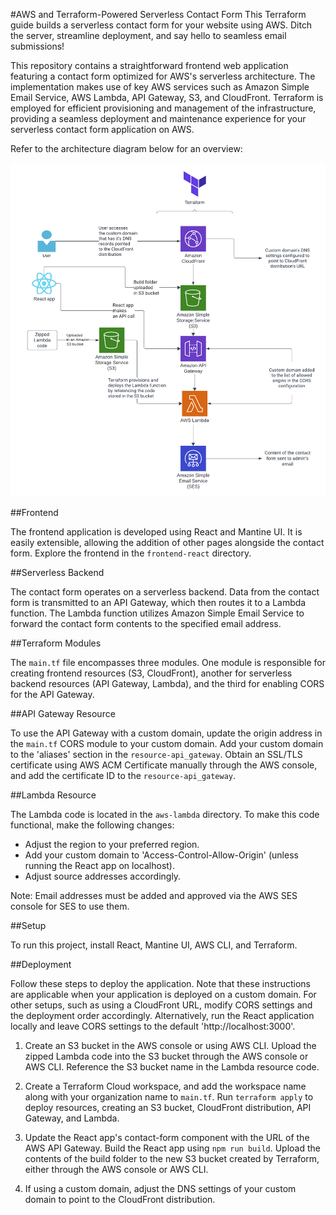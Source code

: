 #AWS and Terraform-Powered Serverless Contact Form
This Terraform guide builds a serverless contact form for your website using AWS. Ditch the server, streamline deployment, and say hello to seamless email submissions!

This repository contains a straightforward frontend web application featuring a contact form optimized for AWS's serverless architecture. The implementation makes use of key AWS services such as Amazon Simple Email Service, AWS Lambda, API Gateway, S3, and CloudFront. Terraform is employed for efficient provisioning and management of the infrastructure, providing a seamless deployment and maintenance experience for your serverless contact form application on AWS.

Refer to the architecture diagram below for an overview:

![diagram](assets/diagram.png)

##Frontend

The frontend application is developed using React and Mantine UI. It is easily extensible, allowing the addition of other pages alongside the contact form. Explore the frontend in the `frontend-react` directory.

##Serverless Backend

The contact form operates on a serverless backend. Data from the contact form is transmitted to an API Gateway, which then routes it to a Lambda function. The Lambda function utilizes Amazon Simple Email Service to forward the contact form contents to the specified email address.

##Terraform Modules

The `main.tf` file encompasses three modules. One module is responsible for creating frontend resources (S3, CloudFront), another for serverless backend resources (API Gateway, Lambda), and the third for enabling CORS for the API Gateway.

##API Gateway Resource

To use the API Gateway with a custom domain, update the origin address in the `main.tf` CORS module to your custom domain. Add your custom domain to the 'aliases' section in the `resource-api_gateway`. Obtain an SSL/TLS certificate using AWS ACM Certificate manually through the AWS console, and add the certificate ID to the `resource-api_gateway`.

##Lambda Resource

The Lambda code is located in the `aws-lambda` directory. To make this code functional, make the following changes:

- Adjust the region to your preferred region.
- Add your custom domain to 'Access-Control-Allow-Origin' (unless running the React app on localhost).
- Adjust source addresses accordingly.

Note: Email addresses must be added and approved via the AWS SES console for SES to use them.

##Setup

To run this project, install React, Mantine UI, AWS CLI, and Terraform.

##Deployment

Follow these steps to deploy the application. Note that these instructions are applicable when your application is deployed on a custom domain. For other setups, such as using a CloudFront URL, modify CORS settings and the deployment order accordingly. Alternatively, run the React application locally and leave CORS settings to the default 'http://localhost:3000'.

1. Create an S3 bucket in the AWS console or using AWS CLI. Upload the zipped Lambda code into the S3 bucket through the AWS console or AWS CLI. Reference the S3 bucket name in the Lambda resource code.

2. Create a Terraform Cloud workspace, and add the workspace name along with your organization name to `main.tf`. Run `terraform apply` to deploy resources, creating an S3 bucket, CloudFront distribution, API Gateway, and Lambda.

3. Update the React app's contact-form component with the URL of the AWS API Gateway. Build the React app using `npm run build`. Upload the contents of the build folder to the new S3 bucket created by Terraform, either through the AWS console or AWS CLI.

4. If using a custom domain, adjust the DNS settings of your custom domain to point to the CloudFront distribution.





